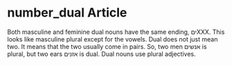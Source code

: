 # number_dual Article
Both masculine and feminine dual nouns have the same ending, יםXXX. This looks like masculine plural except for the vowels. 
Dual does not just mean two. It means that the two usually come in pairs. So, two men אנשים is plural, but two ears אזנים is dual.
Dual nouns use plural adjectives.